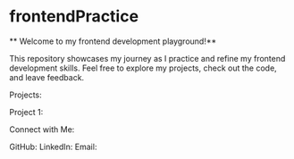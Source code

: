 # frontendPractice

** Welcome to my frontend development playground!**

This repository showcases my journey as I practice and refine my frontend development skills. Feel free to explore my projects, check out the code, and leave feedback.

Projects:

Project 1:

Connect with Me:

GitHub: 
LinkedIn: 
Email: 
